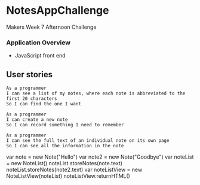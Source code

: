 # NotesAppChallenge

Makers Week 7 Afternoon Challenge

### Application Overview

- JavaScript front end

## User stories

```
As a programmer
I can see a list of my notes, where each note is abbreviated to the first 20 characters
So I can find the one I want
```

```
As a programmer
I can create a new note
So I can record something I need to remember
```

```
As a programmer
I can see the full text of an individual note on its own page
So I can see all the information in the note
```

var note = new Note("Hello")
var note2 = new Note("Goodbye")
var noteList = new NoteList()
noteList.storeNotes(note.text)
noteList.storeNotes(note2.text)
var noteListView = new NoteListView(noteList)
noteListView.returnHTML()
